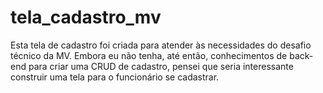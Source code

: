 # tela_cadastro_mv
Esta tela de cadastro foi criada para atender às necessidades do desafio técnico da MV.
Embora eu não tenha, até então, conhecimentos de back-end para criar uma CRUD de cadastro, pensei que seria interessante construir uma tela para o funcionário se cadastrar.
